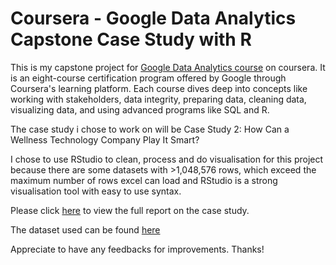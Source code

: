 # Coursera - Google Data Analytics Capstone Case Study with R

This is my capstone project for [Google Data Analytics course](https://www.coursera.org/professional-certificates/google-data-analytics) on coursera. It is an eight-course certification program offered by Google through Coursera's learning platform. Each course dives deep into concepts like working with stakeholders, data integrity, preparing data, cleaning data, visualizing data, and using advanced programs like SQL and R.

The case study i chose to work on will be Case Study 2: How Can a Wellness Technology Company Play It Smart?

I chose to use RStudio to clean, process and do visualisation for this project because there are some datasets with >1,048,576 rows, which exceed the maximum number of rows excel can load and RStudio is a strong visualisation tool with easy to use syntax. 

Please click [here](https://htmlpreview.github.io/?https://github.com/hkh117/Google-DA-case-study/blob/master/case-study-bellabeats.html) to view the full report on the case study.

The dataset used can be found [here](https://www.kaggle.com/datasets/arashnic/fitbit)

Appreciate to have any feedbacks for improvements. Thanks!
